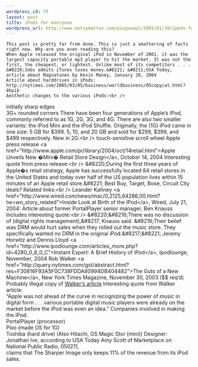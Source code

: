 ```yaml
--- 
wordpress_id: 75
layout: post
title: iPods for everyone
wordpress_url: http://www.betsymattox.com/pingswept/2005/01/30/ipods-for-everyone/
---
```

	This post is pretty far from done. This is just a smattering of facts right now. Why are you even reading this?
	When Apple released the original iPod in November of 2001, it was the largest capacity portable mp3 player to hit the market. It was not the first, the cheapest, or lightest. Unlike most of its competitors . . . 
	&#8220;Jobs admits iTunes loses money.&#8221; &#8211;USA Today, article about Magnatunes by Kevin Maney, January 20, 2004
	Article about harddrives in iPods: http://nytimes.com/2005/03/05/business/worldbusiness/05copycat.html?8hpib
	Aesthetic changes to the various iPods:<br />
initially sharp edges<br />
3G+ rounded corners
	There have been four generations of Apple&#8217;s iPod, commonly referred to as 1G, 2G, 3G, and 4G. There are also two smaller variants: the iPod Mini and the iPod Shuffle.
	Originally, the (1G) iPod came in one size: 5 GB for $399.
	5, 10, and 20 GB and sold for $299, $399, and $499 respectively.
	New in 2G:<br />
touch-sensitive scroll wheel
	Apple press release <a href="http://www.apple.com/pr/library/2004/oct/14retail.html">Apple Unveils New �Mini� Retail Store Design</a>, October 14, 2004
	Interesting quote from press release:<br />
&#8220;During the first three years of Apple�s retail strategy, Apple has successfully located 84 retail stores in the United States and today over half of the US population lives within 15 minutes of an Apple retail store.&#8221;
	Best Buy, Target, Bose, Circuit City deals?
	Related links:<br />
Leander Kahney <a href="http://www.wired.com/news/mac/0,2125,64286,00.html?tw=wn_story_related">Inside Look at Birth of the IPod</a>, Wired, July 21, 2004: Article about former PortalPlayer senior manager, Ben Knauss
	Includes interesting quote:<br />
&#8220;&#8216;There was no discussion of (digital rights management),&#8217; Knauss said. &#8216;Their belief was DRM would hurt sales when they rolled out the music store. They specifically wanted no DRM in the original iPod.&#8217;&#8221;
	Jeremy Horwitz and Dennis Lloyd <a href="http://www.ipodlounge.com/articles_more.php?id=4280_0_8_0_C">Instant Expert: A Brief History of iPod</a>, Ipodlounge, November, 2004
	Rob Walker <a href="http://query.nytimes.com/gst/abstract.html?res=F30816F93A5F0C738FDDA80994DB404482">The Guts of a New Machine</a>, New York Times Magazine, November 30, 2003 ($$ req&#8217;d)<br />
Probably illegal copy of <a href="http://www.umsl.edu/%7Esauter/analysis/creativity/30IPOD.html">Walker&#8217;s article</a>
	Interesting quote from Walker article:<br />
&#8220;Apple was not ahead of the curve in recognizing the power of music in digital form . . . various portable digital music players were already on the market before the iPod was even an idea.&#8221;
	Companies involved in making the iPod:<br />
PortalPlayer (processor)<br />
Pixo (made OS for 1G)<br />
Toshiba (hard drive) (Also Hitachi, GS Magic Stor (mini))
	Designer:<br />
Jonathan Ive, according to USA Today
	Amy Scott of Marketplace on National Public Radio, 050211,<br />
claims that The Sharper Image only keeps 11% of the revenue from its iPod sales.

